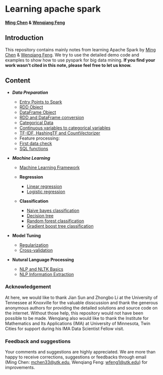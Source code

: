 # Learning apache spark

**[Ming Chen](https://github.com/MingChen0919) & [Wenqiang Feng](http://web.utk.edu/~wfeng1/)**

## Introduction

This repository contains mainly notes from learning Apache Spark by [Ming Chen](https://github.com/MingChen0919) & [Wenqiang Feng](http://web.utk.edu/~wfeng1/). We try to use the detailed demo code and examples to show how to use pyspark for big data mining. **If you find your work wasn't cited in this note, please feel free to let us know.**

## Content

* ***Data Preparation***
    + [Entry Points to Spark](entry-points-to-spark.ipynb)
    + [RDD Object](rdd-object.ipynb)
    + [DataFrame Object](dataframe-object.ipynb)
    + [RDD and DataFrame conversion](conversion-between-rdd-and-dataframe.ipynb)
    + [Categorical Data](categorical-data.ipynb)
    + [Continuous variables to categorical variables](Continuous-variable-to-categorical-variable.ipynb)
    + [TF-IDF, HashingTF and CountVectorizer](TF-IDF.ipynb)
    + Feature processing:
	- [First data check](first-data-check.ipynb)
    + [SQL functions](sql-functions.ipynb)

* ***Machine Learning***
    + [Machine Learning Framework](machine-learning-framework.Rmd)
    + **Regression**

        - [Linear regression](linear-regression.ipynb)
        - [Logistic regression](logistic-regression.ipynb)
    
    + **Classification**

		- [Naive bayes classification](naive-bayes-classification.ipynb)
		- [Decision tree](decision-tree-classification.ipynb)
		- [Random forest classification](random-forest-classification.ipynb)
		- [Gradient boost tree classification](gradient-boost-tree-classification.ipynb)
    
* **Model Tuning**
    + [Regularization](regularization.ipynb)
    + [Cross-validation](cross-validation.ipynb)

* **Nutural Language Processing**
    + [NLP and NLTK Basics](nlp-and-nltk-basics.ipynb)
    + [NLP Information Extraction](nlp-information-extraction.ipynb)
    
### Acknowledgement

At here, we would like to thank Jian Sun and Zhongbo Li at the University of Tennessee at Knoxville for the valuable disscussion and thank the generous anonymous authors for providing the detailed solutions and source code on the internet. Without those help, this repository would not have been possible to be made. Wenqiang also would like to thank the Institute for Mathematics and Its Applications (IMA) at University of Minnesota, Twin Cities for support during his IMA Data Scientist Fellow visit. 

### Feedback and suggestions

Your comments and suggestions are highly appreciated. We are more than happy to receive corrections, suggestions or feedbacks through email (Ming Chen: mchen33@utk.edu, Wenqiang Feng: wfeng1@utk.edu) for improvements.
